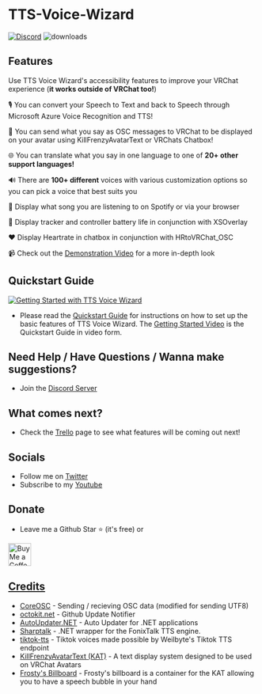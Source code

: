 # TTS-Voice-Wizard
[![Discord](https://img.shields.io/discord/681732152517591048?label=Discord)](https://discord.gg/YjgR9SWPnW) 
![downloads](https://img.shields.io/github/downloads/VRCWizard/TTS-Voice-Wizard/total?label=Downloads) <br />
## Features
Use TTS Voice Wizard's accessibility features to improve your VRChat experience (**it works outside of VRChat too!**)<br />

🎙️ You can convert your Speech to Text and back to Speech through Microsoft Azure Voice Recognition and TTS! <br />

💬 You can send what you say as OSC messages to VRChat to be displayed on your avatar using KillFrenzyAvatarText or VRChats Chatbox! <br />

🌐 You can translate what you say in one language to one of **20+ other support languages!** <br />

🔊 There are **100+ different** voices with various customization options so you can pick a voice that best suits you <br />

🎵 Display what song you are listening to on Spotify or via your browser <br />

🔋 Display tracker and controller battery life in conjunction with XSOverlay <br />

❤️ Display Heartrate in chatbox in conjunction with HRtoVRChat_OSC <br />

📹 Check out the [Demonstration Video](https://youtu.be/wBRUcx9EWes) for a more in-depth look

## Quickstart Guide

[![Getting Started with TTS Voice Wizard](https://user-images.githubusercontent.com/101527472/216428051-e7dda4a2-cb5c-48ab-b04f-73dd12bad23a.png)](https://youtu.be/n5nLnacVGu4 "Getting Started with TTS Voice Wizard") 

-  Please read the [Quickstart Guide](https://github.com/VRCWizard/TTS-Voice-Wizard/wiki/Quickstart-Guide) for instructions on how to set up the basic features of TTS Voice Wizard. The [Getting Started Video](https://youtu.be/n5nLnacVGu4) is the Quickstart Guide in video form.



## Need Help / Have Questions / Wanna make suggestions?
-  Join the [Discord Server](https://discord.gg/YjgR9SWPnW) <br />

## What comes next?
-  Check the [Trello](https://trello.com/b/cUhN6eF0/ttsvoicewizard-planned-features) page to see what features will be coming out next!

## Socials
-  Follow me on [Twitter](https://twitter.com/Wizard_VR) <br />
-  Subscribe to my [Youtube](https://www.youtube.com/channel/UC5e7eigqyhxL6JaS6U4pGvg) <br />


## Donate
- Leave me a Github Star ⭐ (it's free) or <br />

<a href='https://ko-fi.com/ttsvoicewizard' target='_blank'><img height='35' style='border:0px;height:46px;' src='https://az743702.vo.msecnd.net/cdn/kofi3.png?v=0' border='0' alt='Buy Me a Coffee at ko-fi.com' /> <br />

## Credits
- [CoreOSC](https://github.com/dastevens/CoreOSC) - Sending / recieving OSC data (modified for sending UTF8)
- [octokit.net](https://github.com/octokit/octokit.net) - Github Update Notifier
- [AutoUpdater.NET](https://github.com/ravibpatel/AutoUpdater.NET) - Auto Updater for .NET applications
- [Sharptalk](https://github.com/whatsecretproject/SharpTalk) - .NET wrapper for the FonixTalk TTS engine.
- [tiktok-tts](https://github.com/Weilbyte/tiktok-tts) - Tiktok voices made possible by Weilbyte's Tiktok TTS endpoint
- [KillFrenzyAvatarText (KAT)](https://github.com/killfrenzy96/KillFrenzyAvatarText) - A text display system designed to be used on VRChat Avatars
- [Frosty's Billboard](https://github.com/Frosty704/Billboard) - Frosty's billboard is a container for the KAT allowing you to have a speech bubble in your hand


